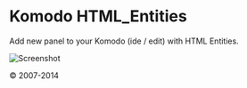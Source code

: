 Komodo HTML_Entities
====================

Add new panel to your Komodo (ide / edit) with HTML Entities.

![Screenshot](http://community.activestate.com/files/45.jpg)

© 2007-2014
